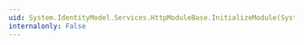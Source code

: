 ```yaml
---
uid: System.IdentityModel.Services.HttpModuleBase.InitializeModule(System.Web.HttpApplication)
internalonly: False
---
```

